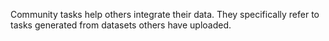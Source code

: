 Community tasks help others integrate their data. They specifically refer to tasks generated from datasets others have uploaded. 